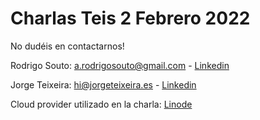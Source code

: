 # Charlas Teis 2 Febrero 2022

No dudéis en contactarnos!

Rodrigo Souto: [a.rodrigosouto@gmail.com](mailto:a.rodrigosouto@gmail.com) - [Linkedin](https://www.linkedin.com/in/antonio-rodrigo-souto-curr%C3%A1s-5b190061)

Jorge Teixeira: [hi@jorgeteixeira.es](mailto:hi@jorgeteixeira.es) - [Linkedin](www.linkedin.com/in/jorge-teixeira-crespo)

Cloud provider utilizado en la charla: [Linode](https://www.linode.com/?r=868a9a064fc2964dd3d7c9ffc8422f6e46110037)
